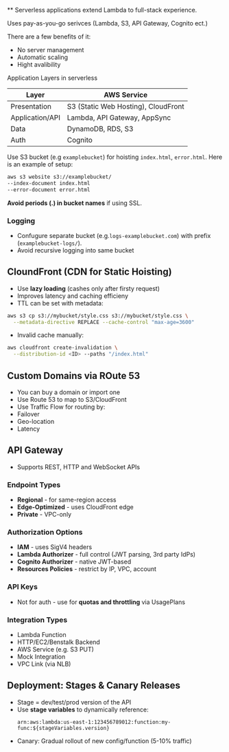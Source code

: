 ** Serverless applications extend Lambda to full-stack experience.

Uses pay-as-you-go serivces (Lambda, S3, API Gateway, Cognito ect.)

There are a few benefits of it:

- No server management
- Automatic scaling
- Hight avalibility

Application Layers in serverless

| Layer           | AWS Service                         |
| --------------- | ----------------------------------- |
| Presentation    | S3 (Static Web Hosting), CloudFront |
| Application/API | Lambda, API Gateway, AppSync        |
| Data            | DynamoDB, RDS, S3                   |
| Auth            | Cognito                             |

Use S3 bucket (e.g `examplebucket`) for hoisting `index.html`, `error.html`.
Here is an example of setup:

```bash
aws s3 website s3://examplebucket/
--index-document index.html
--error-document error.html
```

**Avoid periods (.) in bucket names** if using SSL.

### Logging

- Confugure separate bucket (e.g.`logs-examplebucket.com`) with prefix (`examplebucket-logs/`).
- Avoid recursive logging into same bucket

## CloundFront (CDN for Static Hoisting)

- Use **lazy loading** (cashes only after firsty request)
- Improves latency and caching efficieny
- TTL can be set with metadata:

```bash
aws s3 cp s3://mybucket/style.css s3://mybucket/style.css \
  --metadata-directive REPLACE --cache-control "max-age=3600"
```

- Invalid cache manually:

```bash
aws cloudfront create-invalidation \
  --distribution-id <ID> --paths "/index.html"
```

## Custom Domains via ROute 53

- You can buy a domain or import one
- Use Route 53 to map to S3/CloudFront
- Use Traffic Flow for routing by:
- Failover
- Geo-location
- Latency

## API Gateway

- Supports REST, HTTP and WebSocket APIs

### Endpoint Types

- **Regional** - for same-region access
- **Edge-Optimized** - uses CloudFront edge
- **Private** - VPC-only

### Authorization Options

- **IAM** - uses SigV4 headers
- **Lambda Authorizer** - full control (JWT parsing, 3rd party IdPs)
- **Cognito Authorizer**  - native JWT-based
- **Resources Policies** - restrict by IP, VPC, account

### API Keys

- Not for auth - use for **quotas and throttling** via UsagePlans

### Integration Types

- Lambda Function
- HTTP/EC2/Benstalk Backend
- AWS Service (e.g. S3 PUT)
- Mock Integration
- VPC Link (via NLB)

## Deployment: Stages & Canary Releases

- Stage = dev/test/prod version of the API
- Use **stage variables** to dynamically reference:
  ```
  arn:aws:lambda:us-east-1:123456789012:function:my-func:${stageVariables.version}
  ```
- Canary: Gradual rollout of new config/function (5-10% traffic)



